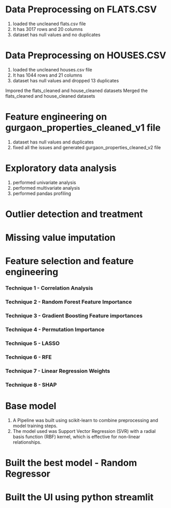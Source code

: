 # Data Preprocessing on FLATS.CSV
1. loaded the uncleaned flats.csv file
2. It has 3017 rows and 20 columns
3. dataset has null values and no duplicates


# Data Preprocessing on HOUSES.CSV
1. loaded the uncleaned houses.csv file
2. It has 1044 rows and 21 columns
3. dataset has null values and dropped 13 duplicates

Impored the flats_cleaned and house_cleaned datasets
Merged the flats_cleaned and house_cleaned datasets

# Feature engineering on gurgaon_properties_cleaned_v1 file
1. dataset has null values and duplicates
2. fixed all the issues and generated gurgaon_properties_cleaned_v2 file

# Exploratory data analysis 
1. performed univariate analysis
2. performed multivariate analysis
3. performed pandas profiling

# Outlier detection and treatment

# Missing value imputation

# Feature selection and feature engineering
### Technique 1 - Correlation Analysis
### Technique 2 - Random Forest Feature Importance
### Technique 3 - Gradient Boosting Feature importances
### Technique 4 - Permutation Importance
### Technique 5 - LASSO
### Technique 6 - RFE
### Technique 7 - Linear Regression Weights
### Technique 8 - SHAP

# Base model
1. A Pipeline was built using scikit-learn to combine preprocessing and model training steps.
2. The model used was Support Vector Regression (SVR) with a radial basis function (RBF) kernel, which is effective for non-linear relationships.

# Built the best model -  Random Regressor
# Built the UI using python streamlit 


